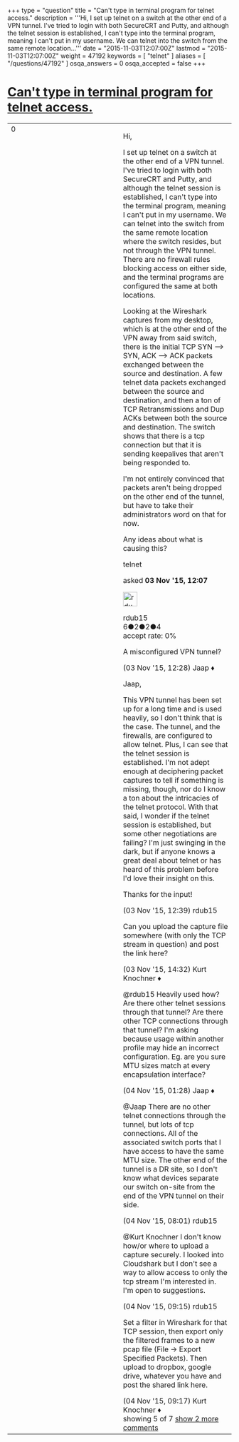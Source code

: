 +++
type = "question"
title = "Can&#x27;t type in terminal program for telnet access."
description = '''Hi, I set up telnet on a switch at the other end of a VPN tunnel. I&#x27;ve tried to login with both SecureCRT and Putty, and although the telnet session is established, I can&#x27;t type into the terminal program, meaning I can&#x27;t put in my username. We can telnet into the switch from the same remote location...'''
date = "2015-11-03T12:07:00Z"
lastmod = "2015-11-03T12:07:00Z"
weight = 47192
keywords = [ "telnet" ]
aliases = [ "/questions/47192" ]
osqa_answers = 0
osqa_accepted = false
+++

<div class="headNormal">

# [Can't type in terminal program for telnet access.](/questions/47192/cant-type-in-terminal-program-for-telnet-access)

</div>

<div id="main-body">

<div id="askform">

<table id="question-table" style="width:100%;"><colgroup><col style="width: 50%" /><col style="width: 50%" /></colgroup><tbody><tr class="odd"><td style="width: 30px; vertical-align: top"><div class="vote-buttons"><div id="post-47192-score" class="post-score" title="current number of votes">0</div><div id="favorite-count" class="favorite-count"></div></div></td><td><div id="item-right"><div class="question-body"><p>Hi,</p><p>I set up telnet on a switch at the other end of a VPN tunnel. I've tried to login with both SecureCRT and Putty, and although the telnet session is established, I can't type into the terminal program, meaning I can't put in my username. We can telnet into the switch from the same remote location where the switch resides, but not through the VPN tunnel. There are no firewall rules blocking access on either side, and the terminal programs are configured the same at both locations.</p><p>Looking at the Wireshark captures from my desktop, which is at the other end of the VPN away from said switch, there is the initial TCP SYN --&gt; SYN, ACK --&gt; ACK packets exchanged between the source and destination. A few telnet data packets exchanged between the source and destination, and then a ton of TCP Retransmissions and Dup ACKs between both the source and destination. The switch shows that there is a tcp connection but that it is sending keepalives that aren't being responded to.</p><p>I'm not entirely convinced that packets aren't being dropped on the other end of the tunnel, but have to take their administrators word on that for now.</p><p>Any ideas about what is causing this?</p></div><div id="question-tags" class="tags-container tags">telnet</div><div id="question-controls" class="post-controls"></div><div class="post-update-info-container"><div class="post-update-info post-update-info-user"><p>asked <strong>03 Nov '15, 12:07</strong></p><img src="https://secure.gravatar.com/avatar/dceb0dbefabbac8e85385fc78d386930?s=32&amp;d=identicon&amp;r=g" class="gravatar" width="32" height="32" alt="rdub15&#39;s gravatar image" /><p>rdub15<br />
<span class="score" title="6 reputation points">6</span><span title="2 badges"><span class="badge1">●</span><span class="badgecount">2</span></span><span title="2 badges"><span class="silver">●</span><span class="badgecount">2</span></span><span title="4 badges"><span class="bronze">●</span><span class="badgecount">4</span></span><br />
<span class="accept_rate" title="Rate of the user&#39;s accepted answers">accept rate:</span> <span title="rdub15 has no accepted answers">0%</span></p></div></div><div id="comments-container-47192" class="comments-container"><span id="47195"></span><div id="comment-47195" class="comment"><div id="post-47195-score" class="comment-score"></div><div class="comment-text"><p>A misconfigured VPN tunnel?</p></div><div id="comment-47195-info" class="comment-info"><span class="comment-age">(03 Nov '15, 12:28)</span> Jaap ♦</div></div><span id="47199"></span><div id="comment-47199" class="comment"><div id="post-47199-score" class="comment-score"></div><div class="comment-text"><p>Jaap,</p><p>This VPN tunnel has been set up for a long time and is used heavily, so I don't think that is the case. The tunnel, and the firewalls, are configured to allow telnet. Plus, I can see that the telnet session is established. I'm not adept enough at deciphering packet captures to tell if something is missing, though, nor do I know a ton about the intricacies of the telnet protocol. With that said, I wonder if the telnet session is established, but some other negotiations are failing? I'm just swinging in the dark, but if anyone knows a great deal about telnet or has heard of this problem before I'd love their insight on this.</p><p>Thanks for the input!</p></div><div id="comment-47199-info" class="comment-info"><span class="comment-age">(03 Nov '15, 12:39)</span> rdub15</div></div><span id="47202"></span><div id="comment-47202" class="comment"><div id="post-47202-score" class="comment-score"></div><div class="comment-text"><p>Can you upload the capture file somewhere (with only the TCP stream in question) and post the link here?</p></div><div id="comment-47202-info" class="comment-info"><span class="comment-age">(03 Nov '15, 14:32)</span> Kurt Knochner ♦</div></div><span id="47214"></span><div id="comment-47214" class="comment"><div id="post-47214-score" class="comment-score"></div><div class="comment-text"><p>@rdub15 Heavily used how? Are there other telnet sessions through that tunnel? Are there other TCP connections through that tunnel? I'm asking because usage within another profile may hide an incorrect configuration. Eg. are you sure MTU sizes match at every encapsulation interface?</p></div><div id="comment-47214-info" class="comment-info"><span class="comment-age">(04 Nov '15, 01:28)</span> Jaap ♦</div></div><span id="47241"></span><div id="comment-47241" class="comment"><div id="post-47241-score" class="comment-score"></div><div class="comment-text"><p>@Jaap There are no other telnet connections through the tunnel, but lots of tcp connections. All of the associated switch ports that I have access to have the same MTU size. The other end of the tunnel is a DR site, so I don't know what devices separate our switch on-site from the end of the VPN tunnel on their side.</p></div><div id="comment-47241-info" class="comment-info"><span class="comment-age">(04 Nov '15, 08:01)</span> rdub15</div></div><span id="47247"></span><div id="comment-47247" class="comment not_top_scorer"><div id="post-47247-score" class="comment-score"></div><div class="comment-text"><p>@Kurt Knochner I don't know how/or where to upload a capture securely. I looked into Cloudshark but I don't see a way to allow access to only the tcp stream I'm interested in. I'm open to suggestions.</p></div><div id="comment-47247-info" class="comment-info"><span class="comment-age">(04 Nov '15, 09:15)</span> rdub15</div></div><span id="47248"></span><div id="comment-47248" class="comment not_top_scorer"><div id="post-47248-score" class="comment-score"></div><div class="comment-text"><p>Set a filter in Wireshark for that TCP session, then export only the filtered frames to a new pcap file (File -&gt; Export Specified Packets). Then upload to dropbox, google drive, whatever you have and post the shared link here.</p></div><div id="comment-47248-info" class="comment-info"><span class="comment-age">(04 Nov '15, 09:17)</span> Kurt Knochner ♦</div></div></div><div id="comment-tools-47192" class="comment-tools"><span class="comments-showing"> showing 5 of 7 </span> <a href="#" class="show-all-comments-link">show 2 more comments</a></div><div class="clear"></div><div id="comment-47192-form-container" class="comment-form-container"></div><div class="clear"></div></div></td></tr></tbody></table>

</div>

</div>

